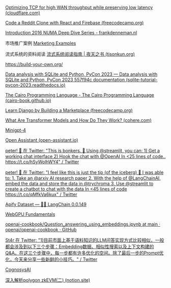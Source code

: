 
[Optimizing TCP for high WAN throughput while preserving low latency (cloudflare.com)](https://blog.cloudflare.com/optimizing-tcp-for-high-throughput-and-low-latency/)

[Code a Reddit Clone with React and Firebase (freecodecamp.org)](https://www.freecodecamp.org/news/code-a-reddit-clone-with-react-and-firebase/)

[Introduction 2016 NUMA Deep Dive Series - frankdenneman.nl](https://frankdenneman.nl/2016/07/06/introduction-2016-numa-deep-dive-series/)


市场推广案例  [Marketing Examples](https://marketingexamples.com/)



流式系统的资料阅读 [流式系统阅读指南 | 夜天之书 (tisonkun.org)](https://www.tisonkun.org/2023/04/03/streaming-systems-reading/) 

https://build-your-own.org/

[Data analysis with SQLite and Python, PyCon 2023 — Data analysis with SQLite and Python, PyCon 2023 557f94c documentation (sqlite-tutorial-pycon-2023.readthedocs.io)](https://sqlite-tutorial-pycon-2023.readthedocs.io/en/latest/)

[The Cairo Programming Language - The Cairo Programming Language (cairo-book.github.io)](https://cairo-book.github.io/)

[Learn Django by Building a Marketplace (freecodecamp.org)](https://www.freecodecamp.org/news/learn-django-by-building-a-marketplace/)



[What Are Transformer Models and How Do They Work? (cohere.com)](https://txt.cohere.com/what-are-transformer-models/)

[Minigpt-4](https://minigpt-4.github.io/)

[Open Assistant (open-assistant.io)](https://open-assistant.io/)

[peter! 🥷 在 Twitter: "This is bonkers. 🤯 Using @streamlit, you can: 1) Get a working chat interface 2) Hook the chat with @OpenAI In &lt;25 lines of code.. https://t.co/hSyWolhWY4" / Twitter](https://twitter.com/pwang_szn/status/1647540140997332993)

[peter! 🥷 在 Twitter: "I feel like this is just the tip (of the iceberg) 🤯 I was able to: 1. Take an @arxiv AI research paper 2. With the help of @LangChainAI, embed the data and store the data in @trychroma 3. Use @streamlit to create a chatbot to chat with the data In &lt;45 lines of code https://t.co/qMfkVa6kux" / Twitter](https://twitter.com/pwang_szn/status/1647902577760116737)

[Apify Dataset — 🦜🔗 LangChain 0.0.149](https://python.langchain.com/en/latest/modules/indexes/document_loaders/examples/apify_dataset.html)

[WebGPU Fundamentals](https://webgpufundamentals.org/)

[openai-cookbook/Question_answering_using_embeddings.ipynb at main · openai/openai-cookbook · GitHub](https://github.com/openai/openai-cookbook/blob/main/examples/Question_answering_using_embeddings.ipynb)

[St4r 在 Twitter: "1)目前市面上基于语料知识的LLM问答实现方式比较相似，一般都会涉及到以下三个步骤：Embedding数据、相似性搜索以及上下文构建的Q&amp;A。在这三个步骤中，每一步都有许多优化的空间。除了最后一步的Prompt优化，今天来分享一些新鲜的小技巧。" / Twitter](https://twitter.com/xinqiu_bot/status/1647616544099401728)

[CognosysAI](https://www.cognosys.ai/)

[深入解析polygon zkEVM(二) (notion.site)](https://literate-wolfsbane-bf0.notion.site/polygon-zkEVM-f0915b65aa784593a77b1938ddf34755)

